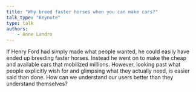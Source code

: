 ```yaml
---
title: "Why breed faster horses when you can make cars?"
talk_type: "Keynote"
type: talk
authors:
    - Anne Landro
---
```

If Henry Ford had simply made what people wanted, he could easily have ended up breeding faster horses. Instead he went on to make the cheap and available cars that mobilized millions. However, looking past what people explicitly wish for and glimpsing what they actually need, is easier said than done. How can we understand our users better than they understand themselves?